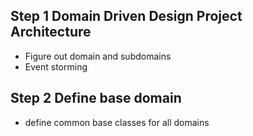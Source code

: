 ## Step 1 Domain Driven Design Project Architecture
- Figure out domain and subdomains
- Event storming

## Step 2 Define base domain
- define common base classes for all domains

